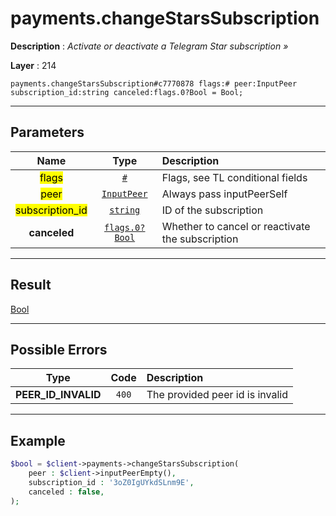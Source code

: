 # payments.changeStarsSubscription

**Description** : *Activate or deactivate a Telegram Star subscription &raquo;*

**Layer** : 214

```tl
payments.changeStarsSubscription#c7770878 flags:# peer:InputPeer subscription_id:string canceled:flags.0?Bool = Bool;
```

---

## Parameters

| Name | Type | Description |
| :---: | :---: | :--- |
| <mark>flags</mark> | [`#`](type/#) | Flags, see TL conditional fields |
| <mark>peer</mark> | [`InputPeer`](type/InputPeer) | Always pass inputPeerSelf |
| <mark>subscription_id</mark> | [`string`](type/string) | ID of the subscription |
| **canceled** | [`flags.0?Bool`](type/Bool) | Whether to cancel or reactivate the subscription |

---

## Result

[Bool](type/Bool)

---

## Possible Errors

| Type | Code | Description |
| :---: | :---: | :--- |
| **PEER_ID_INVALID** | `400` | The provided peer id is invalid |

---

## Example

```php
$bool = $client->payments->changeStarsSubscription(
	peer : $client->inputPeerEmpty(),
	subscription_id : '3oZ0IgUYkdSLnm9E',
	canceled : false,
);
```